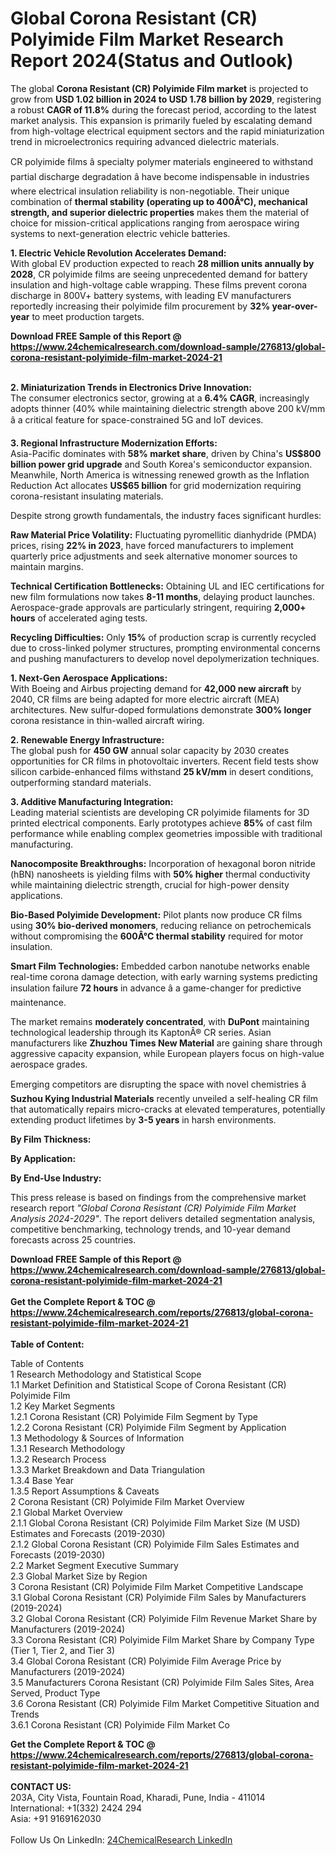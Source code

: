 <h1>Global Corona Resistant (CR) Polyimide Film Market Research Report 2024(Status and Outlook)</h1><p>The global <strong>Corona Resistant (CR) Polyimide Film market</strong> is projected to grow from <strong>USD 1.02 billion in 2024 to USD 1.78 billion by 2029</strong>, registering a robust <strong>CAGR of 11.8%</strong> during the forecast period, according to the latest market analysis. This expansion is primarily fueled by escalating demand from high-voltage electrical equipment sectors and the rapid miniaturization trend in microelectronics requiring advanced dielectric materials.</p><p>CR polyimide films â specialty polymer materials engineered to withstand partial discharge degradation â have become indispensable in industries where electrical insulation reliability is non-negotiable. Their unique combination of <strong>thermal stability (operating up to 400Â°C), mechanical strength, and superior dielectric properties</strong> makes them the material of choice for mission-critical applications ranging from aerospace wiring systems to next-generation electric vehicle batteries.</p><p><strong>1. Electric Vehicle Revolution Accelerates Demand:</strong><br>
With global EV production expected to reach <strong>28 million units annually by 2028</strong>, CR polyimide films are seeing unprecedented demand for battery insulation and high-voltage cable wrapping. These films prevent corona discharge in 800V+ battery systems, with leading EV manufacturers reportedly increasing their polyimide film procurement by <strong>32% year-over-year</strong> to meet production targets.</p><div><b>Download FREE Sample of this Report @ 
            <a href="https://www.24chemicalresearch.com/download-sample/276813/global-corona-resistant-polyimide-film-market-2024-21">
            https://www.24chemicalresearch.com/download-sample/276813/global-corona-resistant-polyimide-film-market-2024-21</a></b></div><br><p><strong>2. Miniaturization Trends in Electronics Drive Innovation:</strong><br>
The consumer electronics sector, growing at a <strong>6.4% CAGR</strong>, increasingly adopts thinner (40% while maintaining dielectric strength above 200 kV/mm â a critical feature for space-constrained 5G and IoT devices.</p><p><strong>3. Regional Infrastructure Modernization Efforts:</strong><br>
Asia-Pacific dominates with <strong>58% market share</strong>, driven by China's <strong>US$800 billion power grid upgrade</strong> and South Korea's semiconductor expansion. Meanwhile, North America is witnessing renewed growth as the Inflation Reduction Act allocates <strong>US$65 billion</strong> for grid modernization requiring corona-resistant insulating materials.</p><p>Despite strong growth fundamentals, the industry faces significant hurdles:</p><p><strong>Raw Material Price Volatility:</strong> Fluctuating pyromellitic dianhydride (PMDA) prices, rising <strong>22% in 2023</strong>, have forced manufacturers to implement quarterly price adjustments and seek alternative monomer sources to maintain margins.</p><p><strong>Technical Certification Bottlenecks:</strong> Obtaining UL and IEC certifications for new film formulations now takes <strong>8-11 months</strong>, delaying product launches. Aerospace-grade approvals are particularly stringent, requiring <strong>2,000+ hours</strong> of accelerated aging tests.</p><p><strong>Recycling Difficulties:</strong> Only <strong>15%</strong> of production scrap is currently recycled due to cross-linked polymer structures, prompting environmental concerns and pushing manufacturers to develop novel depolymerization techniques.</p><p><strong>1. Next-Gen Aerospace Applications:</strong><br>
With Boeing and Airbus projecting demand for <strong>42,000 new aircraft</strong> by 2040, CR films are being adapted for more electric aircraft (MEA) architectures. New sulfur-doped formulations demonstrate <strong>300% longer</strong> corona resistance in thin-walled aircraft wiring.</p><p><strong>2. Renewable Energy Infrastructure:</strong><br>
The global push for <strong>450 GW</strong> annual solar capacity by 2030 creates opportunities for CR films in photovoltaic inverters. Recent field tests show silicon carbide-enhanced films withstand <strong>25 kV/mm</strong> in desert conditions, outperforming standard materials.</p><p><strong>3. Additive Manufacturing Integration:</strong><br>
Leading material scientists are developing CR polyimide filaments for 3D printed electrical components. Early prototypes achieve <strong>85%</strong> of cast film performance while enabling complex geometries impossible with traditional manufacturing.</p><p><strong>Nanocomposite Breakthroughs:</strong> Incorporation of hexagonal boron nitride (hBN) nanosheets is yielding films with <strong>50% higher</strong> thermal conductivity while maintaining dielectric strength, crucial for high-power density applications.</p><p><strong>Bio-Based Polyimide Development:</strong> Pilot plants now produce CR films using <strong>30% bio-derived monomers</strong>, reducing reliance on petrochemicals without compromising the <strong>600Â°C thermal stability</strong> required for motor insulation.</p><p><strong>Smart Film Technologies:</strong> Embedded carbon nanotube networks enable real-time corona damage detection, with early warning systems predicting insulation failure <strong>72 hours</strong> in advance â a game-changer for predictive maintenance.</p><p>The market remains <strong>moderately concentrated</strong>, with <strong>DuPont</strong> maintaining technological leadership through its KaptonÂ® CR series. Asian manufacturers like <strong>Zhuzhou Times New Material</strong> are gaining share through aggressive capacity expansion, while European players focus on high-value aerospace grades.</p><p>Emerging competitors are disrupting the space with novel chemistries â <strong>Suzhou Kying Industrial Materials</strong> recently unveiled a self-healing CR film that automatically repairs micro-cracks at elevated temperatures, potentially extending product lifetimes by <strong>3-5 years</strong> in harsh environments.</p><p><strong>By Film Thickness:</strong></p><p><strong>By Application:</strong></p><p><strong>By End-Use Industry:</strong></p><p>This press release is based on findings from the comprehensive market research report <em>"Global Corona Resistant (CR) Polyimide Film Market Analysis 2024-2029"</em>. The report delivers detailed segmentation analysis, competitive benchmarking, technology trends, and 10-year demand forecasts across 25 countries.</p><div><b>Download FREE Sample of this Report @ 
            <a href="https://www.24chemicalresearch.com/download-sample/276813/global-corona-resistant-polyimide-film-market-2024-21">
            https://www.24chemicalresearch.com/download-sample/276813/global-corona-resistant-polyimide-film-market-2024-21</a></b></div><br><div><b>Get the Complete Report & TOC @ 
            <a href="https://www.24chemicalresearch.com/reports/276813/global-corona-resistant-polyimide-film-market-2024-21">
            https://www.24chemicalresearch.com/reports/276813/global-corona-resistant-polyimide-film-market-2024-21</a></b></div><br>
            <b>Table of Content:</b><p>Table of Contents<br />
1 Research Methodology and Statistical Scope<br />
1.1 Market Definition and Statistical Scope of Corona Resistant (CR) Polyimide Film<br />
1.2 Key Market Segments<br />
1.2.1 Corona Resistant (CR) Polyimide Film Segment by Type<br />
1.2.2 Corona Resistant (CR) Polyimide Film Segment by Application<br />
1.3 Methodology & Sources of Information<br />
1.3.1 Research Methodology<br />
1.3.2 Research Process<br />
1.3.3 Market Breakdown and Data Triangulation<br />
1.3.4 Base Year<br />
1.3.5 Report Assumptions & Caveats<br />
2 Corona Resistant (CR) Polyimide Film Market Overview<br />
2.1 Global Market Overview<br />
2.1.1 Global Corona Resistant (CR) Polyimide Film Market Size (M USD) Estimates and Forecasts (2019-2030)<br />
2.1.2 Global Corona Resistant (CR) Polyimide Film Sales Estimates and Forecasts (2019-2030)<br />
2.2 Market Segment Executive Summary<br />
2.3 Global Market Size by Region<br />
3 Corona Resistant (CR) Polyimide Film Market Competitive Landscape<br />
3.1 Global Corona Resistant (CR) Polyimide Film Sales by Manufacturers (2019-2024)<br />
3.2 Global Corona Resistant (CR) Polyimide Film Revenue Market Share by Manufacturers (2019-2024)<br />
3.3 Corona Resistant (CR) Polyimide Film Market Share by Company Type (Tier 1, Tier 2, and Tier 3)<br />
3.4 Global Corona Resistant (CR) Polyimide Film Average Price by Manufacturers (2019-2024)<br />
3.5 Manufacturers Corona Resistant (CR) Polyimide Film Sales Sites, Area Served, Product Type<br />
3.6 Corona Resistant (CR) Polyimide Film Market Competitive Situation and Trends<br />
3.6.1 Corona Resistant (CR) Polyimide Film Market Co</p><div><b>Get the Complete Report & TOC @ 
            <a href="https://www.24chemicalresearch.com/reports/276813/global-corona-resistant-polyimide-film-market-2024-21">
            https://www.24chemicalresearch.com/reports/276813/global-corona-resistant-polyimide-film-market-2024-21</a></b></div><br><b>CONTACT US:</b><br>
            203A, City Vista, Fountain Road, Kharadi, Pune, India - 411014<br>
            International: +1(332) 2424 294<br>
            Asia: +91 9169162030 <br><br>
            Follow Us On LinkedIn: <a href="https://www.linkedin.com/company/24chemicalresearch/">24ChemicalResearch LinkedIn</a>